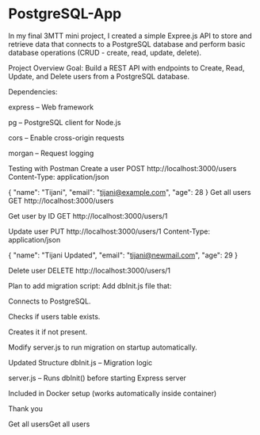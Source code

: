 # PostgreSQL-App

In my final 3MTT mini project, I created a simple Expree.js API to store and retrieve data that connects to a PostgreSQL database and perform basic database operations (CRUD - create, read, update, delete).

Project Overview
Goal: Build a REST API with endpoints to Create, Read, Update, and Delete users from a PostgreSQL database.

Dependencies:

express – Web framework

pg – PostgreSQL client for Node.js

cors – Enable cross-origin requests

morgan – Request logging

Testing with Postman
Create a user
POST http://localhost:3000/users
Content-Type: application/json

{
  "name": "Tijani",
  "email": "tijani@example.com",
  "age": 28
}
Get all users
GET http://localhost:3000/users

Get user by ID
GET http://localhost:3000/users/1

Update user
PUT http://localhost:3000/users/1
Content-Type: application/json

{
  "name": "Tijani Updated",
  "email": "tijani@newmail.com",
  "age": 29
}

Delete user
DELETE http://localhost:3000/users/1

Plan to add migration script:
Add dbInit.js file that:

Connects to PostgreSQL.

Checks if users table exists.

Creates it if not present.

Modify server.js to run migration on startup automatically.

Updated Structure
dbInit.js – Migration logic

server.js – Runs dbInit() before starting Express server

Included in Docker setup (works automatically inside container)

Thank you

Get all usersGet all users
